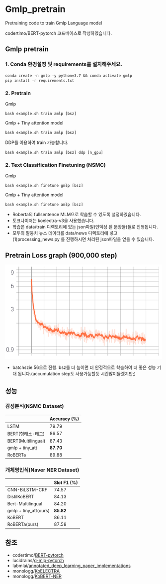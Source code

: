 # Gmlp_pretrain
 Pretraining code to train Gmlp Language model 

codertimo/BERT-pytorch 코드베이스로 작성하였습니다.

## Gmlp pretrain

### 1. Conda 환경설정 및 requirements를 설치해주세요.

```
conda create -n gmlp -y python=3.7 && conda activate gmlp
pip install -r requirements.txt
```

### 2. Pretrain

Gmlp
```console
bash example.sh train amlp [bsz]
```
Gmlp + Tiny attention model
```console
bash example.sh train amlp [bsz]
```

DDP를 이용하여 train 가능합니다.

```console
bash example.sh train amlp [bsz] ddp [n_gpu]
```
### 2. Text Classification Finetuning (NSMC)

Gmlp
```console
bash example.sh finetune gmlp [bsz]
```
Gmlp + Tiny attention model
```console
bash example.sh finetune amlp [bsz]
```


  * Roberta의 fullsentence MLM으로 학습할 수 있도록 설정하였습니다.
  * 토크나이저는 koelectra-v3을 사용했습니다.
  * 학습은 data/train 디렉토리에 있는 json파일(인덱싱 된 문장들)들로 진행됩니다. 
  * 모두의 말뭉치 뉴스 데이터를 data/news 디렉토리에 넣고  (1)processing_news.py 를 진행하시면 처리된 json파일을 얻을 수 있습니다.

## Pretrain Loss graph (900,000 step)

 ![graph](./loss_graph.PNG)

  * batchszie 56으로 진행. bsz를 더 높이면 더 안정적으로 학습하여 더 좋은 성능 기대 됩니다.(accumulation step도 사용가능할듯 시간많이들겠지만;)

## 성능

### 감성분석(NSMC Dataset)
|                     | Accuracy (%) |
| ----------------- | ------------ |
| LSTM            | 79.79    |
| BERT(형태소-태그) | 86.57      |
| BERT(Multilingual)  | 87.43        |
| gmlp + tiny_att       | **87.70**        |
| RoBERTa       | 89.88        |

### 개체명인식(Naver NER Dataset)
|                                                                  | Slot F1 (%) |
| ---------------------------------------------------------------- | ----------- |
| CNN-BiLSTM-CRF                                                | 74.57       |
| DistilKoBERT                                                     | 84.13       |
| Bert-Multilingual                                                | 84.20       |
| gmlp + tiny_att(ours)                                          | **85.82**       |
| KoBERT                                                           | 86.11       |
| RoBERTa(ours)                                                   | 87.58       |



## 참조

  * codertimo/[BERT-pytorch][1]
  * lucidrains/[g-mlp-pytorch][2]
  * labmlai/[annotated_deep_learning_paper_implementations][3]
  * monologg/[KoELECTRA][4]
  * monologg/[KoBERT-NER][5]

[1]:https://github.com/codertimo/BERT-pytorch
[2]:https://github.com/lucidrains/g-mlp-pytorch
[3]:https://github.com/labmlai/annotated_deep_learning_paper_implementations
[4]:https://github.com/monologg/KoELECTRA
[5]:https://github.com/monologg/KoBERT-NER